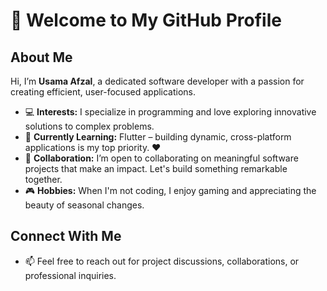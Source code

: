 # 👋 Welcome to My GitHub Profile

## About Me
Hi, I’m **Usama Afzal**, a dedicated software developer with a passion for creating efficient, user-focused applications. 

- 💻 **Interests:** I specialize in programming and love exploring innovative solutions to complex problems. 
- 🚀 **Currently Learning:** Flutter – building dynamic, cross-platform applications is my top priority. ❤️
- 🤝 **Collaboration:** I’m open to collaborating on meaningful software projects that make an impact. Let's build something remarkable together.
- 🎮 **Hobbies:** When I'm not coding, I enjoy gaming and appreciating the beauty of seasonal changes.

## Connect With Me
- 📫 Feel free to reach out for project discussions, collaborations, or professional inquiries.

<!---
Usamaafzall/Usamaafzall is a ✨ special ✨ repository because its `README.md` (this file) appears on your GitHub profile.
Click the Preview link to explore my contributions and projects.
--->
